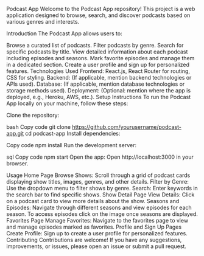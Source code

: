 Podcast App
Welcome to the Podcast App repository! This project is a web application designed to browse, search, and discover podcasts based on various genres and interests.

Introduction
The Podcast App allows users to:

Browse a curated list of podcasts.
Filter podcasts by genre.
Search for specific podcasts by title.
View detailed information about each podcast including episodes and seasons.
Mark favorite episodes and manage them in a dedicated section.
Create a user profile and sign up for personalized features.
Technologies Used
Frontend: React.js, React Router for routing, CSS for styling.
Backend: (If applicable, mention backend technologies or APIs used).
Database: (If applicable, mention database technologies or storage methods used).
Deployment: (Optional: mention where the app is deployed, e.g., Heroku, AWS, etc.).
Setup Instructions
To run the Podcast App locally on your machine, follow these steps:

Clone the repository:

bash
Copy code
git clone https://github.com/yourusername/podcast-app.git
cd podcast-app
Install dependencies:

Copy code
npm install
Run the development server:

sql
Copy code
npm start
Open the app:
Open http://localhost:3000 in your browser.

Usage
Home Page
Browse Shows: Scroll through a grid of podcast cards displaying show titles, images, genres, and other details.
Filter by Genre: Use the dropdown menu to filter shows by genre.
Search: Enter keywords in the search bar to find specific shows.
Show Detail Page
View Details: Click on a podcast card to view more details about the show.
Seasons and Episodes: Navigate through different seasons and view episodes for each season. To access episodes click on the image once seasons are displayed.
Favorites Page
Manage Favorites: Navigate to the favorites page to view and manage episodes marked as favorites.
Profile and Sign Up Pages
Create Profile: Sign up to create a user profile for personalized features.
Contributing
Contributions are welcome! If you have any suggestions, improvements, or issues, please open an issue or submit a pull request.